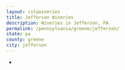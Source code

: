 ```yaml
---
layout: citywineries
title: Jefferson Wineries
description: Wineries in Jefferson, PA
permalink: /pennsylvania/greene/jefferson/
state: pa
county: greene
city: jefferson
---
```

-
